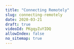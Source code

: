```yaml
---
title: "Connecting Remotely"
slug: connecting-remotely
date: 2020-03-21
draft: true
videoId: PKgqyZuYIDQ
allowIndex: false
no_sitemap: true
---
```



